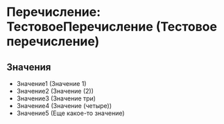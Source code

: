 # Перечисление: ТестовоеПеречисление (Тестовое перечисление)

## Значения

- Значение1 (Значение 1)
- Значение2 (Значение (2))
- Значение3 (Значение три)
- Значение4 (Значение (четыре))
- Значение5 (Еще какое-то значение)
